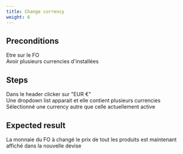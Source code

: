 ```yaml
---
title: Change currency
weight: 6
---
```


## Preconditions

Etre sur le FO\
Avoir plusieurs currencies d'installées
## Steps

Dans le header clicker sur "EUR €" \
Une dropdown list apparait et elle contient plusieurs currencies\
Sélectionné une currency autre que celle actuellement active

## Expected result

La monnaie du FO à changé le prix de tout les produits est maintenant affiché dans la nouvelle devise

